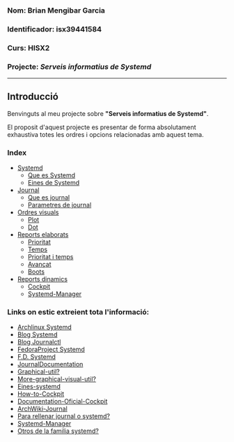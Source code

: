 ### Nom: Brian Mengibar Garcia

### Identificador: isx39441584

### Curs: HISX2

### Projecte: _Serveis informatius de Systemd_
---------------------------------------------------

## Introducció

Benvinguts al meu projecte sobre **"Serveis informatius de Systemd"**.

El proposit d'aquest projecte es presentar de forma absolutament exhaustiva 
totes les ordres i opcions relacionadas amb aquest tema.

### Index

* [Systemd]
  * [Que es Systemd]
  * [Eines de Systemd]
* [Journal]
  * [Que es journal]
  * [Parametres de journal]
* [Ordres visuals]
  * [Plot]
  * [Dot]
* [Reports elaborats]
  * [Prioritat]
  * [Temps]
  * [Prioritat i temps]
  * [Avançat]
  * [Boots]
* [Reports dinamics]
  * [Cockpit]
  * [Systemd-Manager]

### Links on estic extreient tota l'informació:

* [Archlinux Systemd][archlinux]
* [Blog Systemd][blogsystemd]
* [Blog Journalctl][blogjournal]
* [FedoraProject Systemd][fedoraproject]
* [F.D. Systemd][DocumentationSystemd]
* [JournalDocumentation]
* [Graphical-util?]
* [More-graphical-visual-util?]
* [Eines-systemd]
* [How-to-Cockpit]
* [Documentation-Oficial-Cockpit]
* [ArchWiki-Journal]
* [Para rellenar journal o systemd?]
* [Systemd-Manager]
* [Otros de la familia systemd?]

[archlinux]: https://wiki.archlinux.org/index.php/systemd_(Espa%C3%B1ol)#Uso_b.C3.A1sico_de_systemctl
[blogsystemd]: http://www.rafaelrojas.net/2012/08/24/entendiendo-a-systemd/
[blogjournal]: https://juncotic.com/journalctl-comandos-interesantes/
[fedoraproject]: https://fedoraproject.org/wiki/Systemd
[DocumentationSystemd]: https://docs.fedoraproject.org/en-US/Fedora/24/html/System_Administrators_Guide/ch-Services_and_Daemons.html
[JournalDocumentation]: https://docs.fedoraproject.org/en-US/Fedora/24/html/System_Administrators_Guide/s1-Using_the_Journal.html
[Graphical-util?]: https://docs.fedoraproject.org/en-US/Fedora/24/html/System_Administrators_Guide/s1-managing_log_files_in_a_graphical_environment.html
[More-graphical-visual-util?]: http://www.estrellateyarde.org/logs-en-linux
[Eines-systemd]: https://diversidadyunpocodetodo.blogspot.com.es/2016/07/systemd-analyze-kcm-systemadm-systemctl.html
[How-to-Cockpit]: https://www.liquidweb.com/kb/how-to-use-cockpit-in-fedora-23/
[Documentation-Oficial-Cockpit]: http://cockpit-project.org/guide/latest/
[ArchWiki-Journal]: https://wiki.archlinux.org/index.php/Systemd#Journal
[Para rellenar journal o systemd?]: http://www.elarraydejota.com/guia-tecnica-de-gestion-de-servicios-en-systemd-para-administradores-de-sistemas/
[How-to-systemd-manager]: https://copr.fedorainfracloud.org/coprs/nunodias/systemd-manager/
[Otros de la familia systemd?]: https://wiki.christophchamp.com/index.php?title=Systemd#timedatectl

[Systemd]: https://github.com/brianmengibar/projecte-final/blob/master/notes_systemd.md#systemd
[Que es Systemd]:https://github.com/brianmengibar/projecte-final/blob/master/notes_systemd.md#que-%C3%A9s-systemd
[Eines de Systemd]: https://github.com/brianmengibar/projecte-final/blob/master/notes_eines_systemd.md#systemd-analyze
[Journal]: https://github.com/brianmengibar/projecte-final/blob/master/notes_journal.md#journal
[Que es journal]: https://github.com/brianmengibar/projecte-final/blob/master/notes_journal.md#que-es-journal
[Parametres de journal]: https://github.com/brianmengibar/projecte-final/blob/master/notes_journal.md#parametres-de-journalctl
[Reports dinamics]: https://github.com/brianmengibar/projecte-final/blob/master/reports_dinamics.md#reports-dinamics
[Ordres visuals]: https://github.com/brianmengibar/projecte-final/blob/master/ordres_visuals.md#ordres-visuals
[Reports elaborats]: https://github.com/brianmengibar/projecte-final/blob/master/reports_elaborats.md#reports-elaborats
[Cockpit]: https://github.com/brianmengibar/projecte-final/blob/master/reports_dinamics.md#que-%C3%A9s-cockpit
[Systemd-Manager]: https://github.com/brianmengibar/projecte-final/blob/master/reports_dinamics.md#que-%C3%A9s-systemd-manager
[Plot]: https://github.com/brianmengibar/projecte-final/blob/master/ordres_visuals.md#systemd-analyze-plot
[Dot]: https://github.com/brianmengibar/projecte-final/blob/master/ordres_visuals.md#systemd-analyze-dot
[Prioritat]: https://github.com/brianmengibar/projecte-final/blob/master/reports_elaborats.md#per-prioritat
[Temps]: https://github.com/brianmengibar/projecte-final/blob/master/reports_elaborats.md#per-temps
[Prioritat i temps]: https://github.com/brianmengibar/projecte-final/blob/master/reports_elaborats.md#filtrat-per-prioritat-i-temps
[Avançat]: https://github.com/brianmengibar/projecte-final/blob/master/reports_elaborats.md#filtrat-avan%C3%A7at
[Boots]: https://github.com/brianmengibar/projecte-final/blob/master/reports_elaborats.md#filtrat-per-boots

